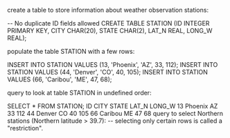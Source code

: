 create a table to store information about weather observation stations:

-- No duplicate ID fields allowed
CREATE TABLE STATION 
(ID INTEGER PRIMARY KEY, 
CITY CHAR(20), 
STATE CHAR(2), 
LAT_N REAL, 
LONG_W REAL);

populate the table STATION with a few rows:

INSERT INTO STATION VALUES (13, 'Phoenix', 'AZ', 33, 112); 
INSERT INTO STATION VALUES (44, 'Denver', 'CO', 40, 105); 
INSERT INTO STATION VALUES (66, 'Caribou', 'ME', 47, 68);

query to look at table STATION in undefined order:

SELECT * FROM STATION;
ID	CITY	STATE	LAT_N	LONG_W
13	Phoenix	AZ	33	112
44	Denver 	CO	40	105
66	Caribou	ME	47	68
query to select Northern stations (Northern latitude > 39.7): 
-- selecting only certain rows is called a "restriction".

